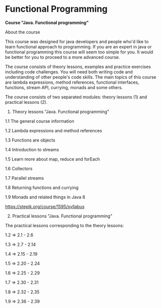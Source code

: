 # Functional Programming
**Course "Java. Functional programming"**

About the course

This course was designed for java developers and people who'd like to learn functional approach to programming. If you are an expert in java or functional programming this course will seem too simple for you. It would be better for you to proceed to a more advanced course.

The course consists of theory lessons, examples and practice exercises including code challenges. You will need both writing code and understanding of other people's code skills. The main topics of this course are lambda expressions, method references, functional interfaces, functions, stream API, currying, monads and some others.

The course consists of two separated modules: theory lessons (1) and practical lessons (2).


1. Theory lessons "Java. Functional programming" 

1.1 The general course information
   
1.2 Lambda expressions and method references
 
1.3 Functions are objects
 
1.4 Introduction to streams
 
1.5 Learn more about map, reduce and forEach
 
1.6 Collectors
 
1.7 Parallel streams
 
1.8 Returning functions and currying
 
1.9 Monads and related things in Java 8
 
https://stepik.org/course/1595/syllabus


2. Practical lessons "Java. Functional programming"

The practical lessons corresponding to the theory lessons:

1.2 => 2.1 - 2.6

1.3 => 2.7 - 2.14

1.4 => 2.15 - 2.19

1.5 => 2.20 - 2.24

1.6 => 2.25 - 2.29

1.7 => 2.30 - 2.31

1.8 => 2.32 - 2.35

1.9 => 2.36 - 2.39
